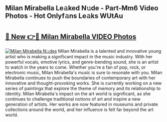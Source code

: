 ## Milan Mirabella Le𝚊ked N𝚞de - Part-Mm6 Video Photos - Hot Onlyf𝚊ns Le𝚊ks WUtAu

# <h2><a href="http://ab56444.deff.icu/?id=Milan+Mirabella">🔗 New 👉🔴 Milan Mirabella VIDEO Photos</a></h2>

[![Milan Mirabella N𝚞des](https://i.imgur.com/rIISA9y.gif)](http://ab56444.deff.icu/?id=Milan+Mirabella)
Milan Mirabella is a talented and innovative young artist who is making a significant impact in the music industry. With her powerful vocals, emotive lyrics, and genre-bending sound, she is an artist to watch in the years to come. Whether you're a fan of pop, rock, or electronic music, Milan Mirabella's music is sure to resonate with you. Milan Mirabella continues to push the boundaries of contemporary art with her innovative and thought-provoking works. She is currently working on a new series of paintings that explore the theme of memory and its relationship to identity. Milan Mirabella's impact on the art world is significant, as she continues to challenge traditional notions of art and inspire a new generation of artists. Her works are now featured in museums and private collections around the world, and her influence is felt far beyond the art world.
